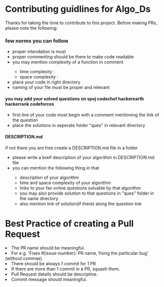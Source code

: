 <h1>Contributing guidlines for Algo_Ds</h1>

<p>Thanks for taking the time to contribute to this project. Before making PRs, please note the following:</p>

<h3>few norms you can follow</h3>
  <ul>
    <li>proper intendation is must</li>
    <li>proper commenting should be there to make code readable</li>
    <li>you may mention complexity of a function in comment</li>
      <ul>
        <li>time complexity : </li>
        <li>space complexity : </li>
      </ul>
    <li>place your code in right directory</li>
    <li>naming of your file must be proper and relevant</li>
  </ul>

<h4>you may add your solved questions on spoj codechef hackerearth hackerrank codeforces</h4>
  <ul>
    <li>first line of your code must begin with a comment mentioning the link of the question</li>
    <li>place the solutions in seperate folder "ques" in relevant directory</li>
  </ul>

<h4>DESCRIPTION.md</h4>
  <p>if not there you are free create a DESCRIPTION.md file in a folder </p>
  <ul>
    <li>please write a breif description of your algorithm in DESCRIPTION.md file</li>
    <li>you can mention the following thing in that</li>
      <ul>
        <li>description of your algorithm</li>
        <li>time and space complexity of your algorithm</li>
        <li>links to your fav online questions solvable by that algorithm</li>
          <ui>
            <li>you may also provide solution to that questions in "ques" folder in the same directory</li>
            <li>also mention link of solution(if there) along the question link</li>
          </ui>
      </ul>
  </ul>

<h1>Best Practice of creating a Pull Request</h1>
  <li>The PR name should be meaningful.</li>
  <li>For e.g. 'Fixes #(issue-number): PR name, fixing the particular bug' (without commas)</li>
  <li>There should be always 1 commit for 1 PR</li>
  <li>If there are more than 1 commit in a PR, squash them.</li>
  <li>Pull Request details should be descriptive.</li>
  <li>Commit message should meaningful.</li>
